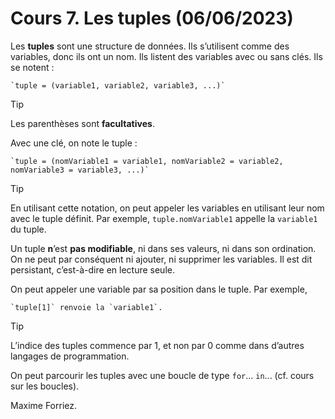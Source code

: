 # Cours 7. Les tuples (06/06/2023)

Les **tuples** sont une structure de données. Ils s’utilisent comme des variables, donc ils ont un nom. Ils listent des variables avec ou sans clés. Ils se notent :

	`tuple = (variable1, variable2, variable3, ...)`

> [!TIP]
> Les parenthèses sont **facultatives**.

Avec une clé, on note le tuple :

	`tuple = (nomVariable1 = variable1, nomVariable2 = variable2, nomVariable3 = variable3, ...)`

> [!TIP]
> En utilisant cette notation, on peut appeler les variables en utilisant leur nom avec le tuple définit. Par exemple, `tuple.nomVariable1` appelle la `variable1` du tuple.

Un tuple **n**’est **pas modifiable**, ni dans ses valeurs, ni dans son ordination. On ne peut par conséquent ni ajouter, ni supprimer les variables. Il est dit persistant, c’est-à-dire en lecture seule.

On peut appeler une variable par sa position dans le tuple. Par exemple,

	`tuple[1]` renvoie la `variable1`.

> [!TIP]
> L’indice des tuples commence par 1, et non par 0 comme dans d’autres langages de programmation.

On peut parcourir les tuples avec une boucle de type `for`... `in`... (cf. cours sur les boucles).

Maxime Forriez.